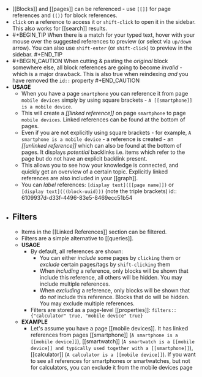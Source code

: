 - [[Blocks]] and [[pages]] can be referenced - use `[[]]` for page references and `(())` for block references.
- `click` on a reference to access it or `shift-click` to open it in the sidebar. This also works for [[search]] results.
-
  #+BEGIN_TIP
  When there is a match for your typed text, hover with your mouse over the suggested references to preview (or select via `up/down` arrow). You can also use `shift-enter` (or `shift-click`) to preview in the sidebar.
  #+END_TIP
-
  #+BEGIN_CAUTION
  When cutting & pasting the _original_ block somewhere else, all block references are going to become _invalid_ - which is a major drawback. This is also true when reindexing _and_ you have removed the `id::` property
  #+END_CAUTION
- **USAGE**
	- When you have a page `smartphone` you can reference it from page `mobile devices` simply by using square brackets - `A [[smartphone]] is a mobile device`.
	- This will create a _[[linked reference]]_ on page `smartphone` to page `mobile devices`. Linked references can be found at the bottom of pages.
	- Even if you are not explicitly using square brackets - for example, `A smartphone is a mobile device` - a reference is created - an _[[unlinked reference]]_ which can also be found at the bottom of pages. It displays _potential_ backlinks i.e. items which refer to the page but do not have an explicit backlink present.
	- This allows you to see how your knowledge is connected, and quickly get an overview of a certain topic. Explicitly linked references are also included in your [[graph]].
	- You can *label* references: `[display text]([[page name]])` or `[display text](((block-uuid)))` (note the triple brackets)
	  id:: 6109937d-d33f-4496-83e5-8469ecc51b54
- ## Filters
	- Items in the [[Linked References]] section can be filtered.
	- Filters are a simple alternative to [[queries]].
	- **USAGE**
		- By default, all references are shown:
			- You can either _include_ some pages by `clicking` them or _exclude_ certain pages/tags by `shift-clicking` them
			- When _including_ a reference, only blocks will be shown that include this reference, all others will be hidden. You may include multiple references.
			- When _excluding_ a reference, only blocks will be shown that do _not_ include this reference. Blocks that do will be hidden. You may exclude multiple references.
		- Filters are stored as a page-level [[properties]]: `filters:: {"calculator" true, "mobile device" true}`
	- **EXAMPLE**
		- Let's assume you have a page [[mobile devices]]. It has linked references from pages [[smartphone]] (`A smartphone is a [[mobile device]]`), [[smartwatch]] (`A smartwatch is a [[mobile device]] and typically used together with a [[smartphone]]`), [[calculator]] (`A calculator is a [[mobile device]]`).  If you want to see all references for smartphones or smartwatches, but not for calculators, you can exclude it from the mobile devices page